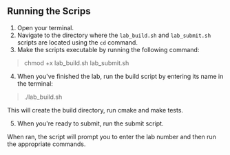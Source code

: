 
## Running the Scrips

1. Open your terminal.
2. Navigate to the directory where the `lab_build.sh` and `lab_submit.sh` scripts are located using the `cd` command.
3. Make the scripts executable by running the following command:

> chmod +x lab_build.sh lab_submit.sh


4. When you've finished the lab, run the build script by entering its name in the terminal:

> ./lab_build.sh

This will create the build directory, run cmake and make tests.

5. When you're ready to submit, run the submit script.

When ran, the script will prompt you to enter the lab number and then run the appropriate commands.
